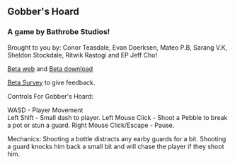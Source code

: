 ## Gobber's Hoard

### A game by Bathrobe Studios! 
Brought to you by: Conor Teasdale, Evan Doerksen, Mateo P.B, Sarang V.K, Sheldon Stockdale, Ritwik Rastogi and EP Jeff Cho!

[Beta web](/Gobbers-Hoard/index.html) and [Beta download](Gobbers-Hoard.zip) 

[Beta Survey](https://docs.google.com/forms/d/e/1FAIpQLSeS3wD8SRJCQ7kgaHS7u2yLsLZs7wxYNrZEVJ0wmW3g3GqMCQ/alreadyresponded) to give feedback.


Controls For Gobber's Hoard:

  WASD - Player Movement  
  Left Shift - Small dash to player. 
  Left Mouse Click - Shoot a Pebble to break a pot or stun a guard.
  Right Mouse Click/Escape - Pause.


Mechanics:
  Shooting a bottle distracts any earby guards for a bit.
  Shooting a guard knocks him back a small bit and will chase the player if they shoot him.
